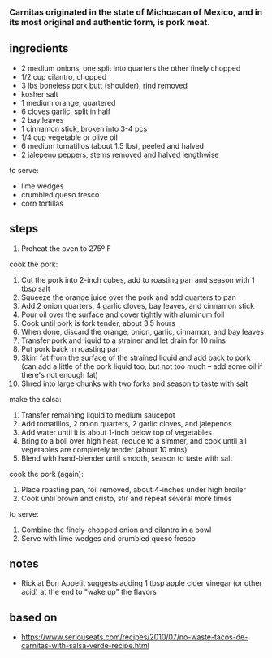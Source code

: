 
### Carnitas originated in the state of Michoacan of Mexico, and in its most original and authentic form, is pork meat.
## ingredients
* 2 medium onions, one split into quarters the other finely chopped
* 1/2 cup cilantro, chopped
* 3 lbs boneless pork butt (shoulder), rind removed
* kosher salt
* 1 medium orange, quartered
* 6 cloves garlic, split in half
* 2 bay leaves
* 1 cinnamon stick, broken into 3-4 pcs
* 1/4 cup vegetable or olive oil
* 6 medium tomatillos (about 1.5 lbs), peeled and halved
* 2 jalepeno peppers, stems removed and halved lengthwise

to serve:
* lime wedges
* crumbled queso fresco
* corn tortillas

## steps
1. Preheat the oven to 275º F

cook the pork:
1. Cut the pork into 2-inch cubes, add to roasting pan and season with 1 tbsp salt
2. Squeeze the orange juice over the pork and add quarters to pan
3. Add 2 onion quarters, 4 garlic cloves, bay leaves, and cinnamon stick
4. Pour oil over the surface and cover tightly with aluminum foil
5. Cook until pork is fork tender, about 3.5 hours
6. When done, discard the orange, onion, garlic, cinnamon, and bay leaves
7. Transfer pork and liquid to a strainer and let drain for 10 mins
8. Put pork back in roasting pan
9. Skim fat from the surface of the strained liquid and add back to pork (can add a little of the pork liquid too, but not too much – add some oil if there's not enough fat)
10. Shred into large chunks with two forks and season to taste with salt

make the salsa:
1. Transfer remaining liquid to medium saucepot
2. Add tomatillos, 2 onion quarters, 2 garlic cloves, and jalepenos
3. Add water until it is about 1-inch below top of vegetables
4. Bring to a boil over high heat, reduce to a simmer, and cook until all vegetables are completely tender (about 10 mins)
5. Blend with hand-blender until smooth, season to taste with salt

cook the pork (again):
1. Place roasting pan, foil removed, about 4-inches under high broiler
2. Cook until brown and cristp, stir and repeat several more times

to serve:
1. Combine the finely-chopped onion and cilantro in a bowl
2. Serve with lime wedges and crumbled queso fresco

## notes
* Rick at Bon Appetit suggests adding 1 tbsp apple cider vinegar (or other acid) at the end to "wake up" the flavors

## based on
* https://www.seriouseats.com/recipes/2010/07/no-waste-tacos-de-carnitas-with-salsa-verde-recipe.html

